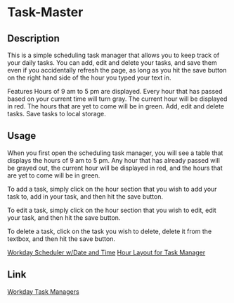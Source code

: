# Task-Master

## Description
This is a simple scheduling task manager that allows you to keep track of your daily tasks. You can add, edit and delete your tasks, and save them even if you accidentally refresh the page, as long as you hit the save button on the right hand side of the hour you typed your text in.

Features
Hours of 9 am to 5 pm are displayed.
Every hour that has passed based on your current time will turn gray.
The current hour will be displayed in red.
The hours that are yet to come will be in green.
Add, edit and delete tasks.
Save tasks to local storage.

## Usage
When you first open the scheduling task manager, you will see a table that displays the hours of 9 am to 5 pm. Any hour that has already passed will be grayed out, the current hour will be displayed in red, and the hours that are yet to come will be in green.

To add a task, simply click on the hour section that you wish to add your task to, add in your task, and then hit the save button. 

To edit a task, simply click on the hour section that you wish to edit, edit your task, and then hit the save button.

To delete a task, click on the task you wish to delete, delete it from the textbox, and then hit the save button.

[Workday Scheduler w/Date and Time](../Task-Master/Develop/Images/Screenshot%202023-03-26%20at%203.32.26%20PM.png)
[Hour Layout for Task Manager](../Task-Master/Develop/Images/Screenshot%202023-03-26%20at%203.32.44%20PM.png)

## Link
[Workday Task Managers](https://jadyngg19.github.io/Task-Master/)